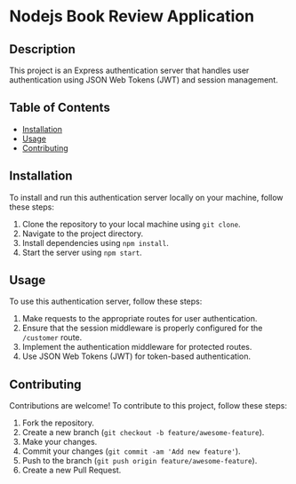 # Nodejs Book Review Application

## Description

This project is an Express authentication server that handles user authentication using JSON Web Tokens (JWT) and session management.

## Table of Contents

- [Installation](#installation)
- [Usage](#usage)
- [Contributing](#contributing)

## Installation

To install and run this authentication server locally on your machine, follow these steps:

1. Clone the repository to your local machine using `git clone`.
2. Navigate to the project directory.
3. Install dependencies using `npm install`.
4. Start the server using `npm start`.

## Usage

To use this authentication server, follow these steps:

1. Make requests to the appropriate routes for user authentication.
2. Ensure that the session middleware is properly configured for the `/customer` route.
3. Implement the authentication middleware for protected routes.
4. Use JSON Web Tokens (JWT) for token-based authentication.

## Contributing

Contributions are welcome! To contribute to this project, follow these steps:

1. Fork the repository.
2. Create a new branch (`git checkout -b feature/awesome-feature`).
3. Make your changes.
4. Commit your changes (`git commit -am 'Add new feature'`).
5. Push to the branch (`git push origin feature/awesome-feature`).
6. Create a new Pull Request.
